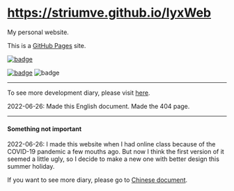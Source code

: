 # https://striumve.github.io/lyxWeb

My personal website. 

This is a [GitHub Pages](https://docs.github.com/cn/pages) site. 

[![badge](https://img.shields.io/static/v1?label=EN&message=CN&color=yellow)](https://github.com/striumve/lyxWeb/blob/gh-pages/README.md)

[![badge](https://img.shields.io/static/v1?label=MadeBy&message=striumve&color=informational)](https://github.com/striumve)
![badge](https://img.shields.io/static/v1?label=CodeMark&message=Perfect&color=success)

****
To see more development diary, please visit [here](https://striumve.github.io/lyxWeb/diary.html). 

2022-06-26: Made this English document. Made the 404 page. 

****
#### Something not important 

2022-06-26: I made this website when I had online class because of the COVID-19 pandemic a few mouths ago. 
But now I think the first version of it seemed a little ugly, so I decide to make a new one with better design this summer holiday. 

If you want to see more diary, please go to [Chinese document](https://github.com/striumve/lyxWeb/blob/gh-pages/README.md).  
